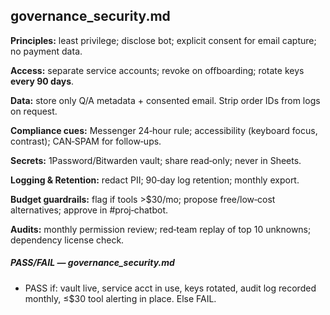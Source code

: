## governance\_security.md

**Principles:** least privilege; disclose bot; explicit consent for email capture; no payment data.

**Access:** separate service accounts; revoke on offboarding; rotate keys **every 90 days**.

**Data:** store only Q/A metadata + consented email. Strip order IDs from logs on request.

**Compliance cues:** Messenger 24‑hour rule; accessibility (keyboard focus, contrast); CAN‑SPAM for follow‑ups.

**Secrets:** 1Password/Bitwarden vault; share read‑only; never in Sheets.

**Logging & Retention:** redact PII; 90‑day log retention; monthly export.

**Budget guardrails:** flag if tools >\$30/mo; propose free/low‑cost alternatives; approve in #proj‑chatbot.

**Audits:** monthly permission review; red‑team replay of top 10 unknowns; dependency license check.

##### PASS/FAIL — governance\_security.md

- PASS if: vault live, service acct in use, keys rotated, audit log recorded monthly, ≤\$30 tool alerting in place. Else FAIL.
